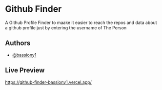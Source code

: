
# Github Finder

A Github Profile Finder to maake it easier to reach the repos and data about a github profile just by entering the username of The Person 


## Authors

- [@bassiony1](https://www.github.com/bassiony1)


## Live Preview

https://github-finder-bassiony1.vercel.app/

